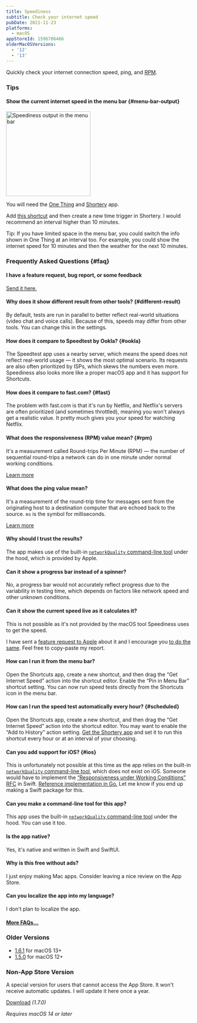 ```yaml
---
title: Speediness
subtitle: Check your internet speed
pubDate: 2021-11-23
platforms:
  - macOS
appStoreId: 1596706466
olderMacOSVersions:
  - '12'
  - '13'
---
```


Quickly check your internet connection speed, ping, and [RPM](#rpm).

### Tips

#### Show the current internet speed in the menu bar {#menu-bar-output}

<img src="https://github.com/sindresorhus/meta/assets/170270/a7ffaf8f-6fb0-4c90-822f-446ec5ff8960" alt="Speediness output in the menu bar" width="230">

You will need the [One Thing](https://sindresorhus.com/one-thing) and [Shortery](https://apps.apple.com/app/id1594183810) app.

Add [this shortcut](https://www.icloud.com/shortcuts/d073ad4fd89f4c9cb110795780ed2377) and then create a new time trigger in Shortery. I would recommend an interval higher than 10 minutes.

Tip: If you have limited space in the menu bar, you could switch the info shown in One Thing at an interval too. For example, you could show the internet speed for 10 minutes and then the weather for the next 10 minutes.

### Frequently Asked Questions {#faq}

#### I have a feature request, bug report, or some feedback

[Send it here.](https://sindresorhus.com/feedback?product=Speediness&referrer=Website-FAQ)

#### Why does it show different result from other tools? {#different-result}

By default, tests are run in parallel to better reflect real-world situations (video chat and voice calls). Because of this, speeds may differ from other tools. You can change this in the settings.

#### How does it compare to Speedtest by Ookla? {#ookla}

The Speedtest app uses a nearby server, which means the speed does not reflect real-world usage — it shows the most optimal scenario. Its requests are also often prioritized by ISPs, which skews the numbers even more. Speediness also looks more like a proper macOS app and it has support for Shortcuts.

#### How does it compare to fast.com? {#fast}

The problem with fast.com is that it's run by Netflix, and Netflix's servers are often prioritized (and sometimes throttled), meaning you won't always get a realistic value. It pretty much gives you your speed for watching Netflix.

#### What does the responsiveness (RPM) value mean? {#rpm}

It's a measurement called Round-trips Per Minute (RPM) — the number of sequential round-trips a network can do in one minute under normal working conditions.

[Learn more](https://support.apple.com/en-gb/HT212313)

#### What does the ping value mean?

It's a measurement of the round-trip time for messages sent from the originating host to a destination computer that are echoed back to the source. `ms` is the symbol for milliseconds.

[Learn more](https://xtrium.com/what-is-a-good-ping-speed/)

#### Why should I trust the results?

The app makes use of the built-in [`networkQuality` command-line tool](https://support.apple.com/en-gb/HT212313) under the hood, which is provided by Apple.

#### Can it show a progress bar instead of a spinner?

No, a progress bar would not accurately reflect progress due to the variability in testing time, which depends on factors like network speed and other unknown conditions.

#### Can it show the current speed live as it calculates it?

This is not possible as it's not provided by the macOS tool Speediness uses to get the speed.

I have sent a [feature request to Apple](https://github.com/feedback-assistant/reports/issues/346) about it and I encourage you [to do the same](https://www.apple.com/feedback/macos.html). Feel free to copy-paste my report.

#### How can I run it from the menu bar?

Open the Shortcuts app, create a new shortcut, and then drag the “Get Internet Speed” action into the shortcut editor. Enable the “Pin in Menu Bar” shortcut setting. You can now run speed tests directly from the Shortcuts icon in the menu bar.

#### How can I run the speed test automatically every hour? {#scheduled}

Open the Shortcuts app, create a new shortcut, and then drag the “Get Internet Speed” action into the shortcut editor. You may want to enable the “Add to History” action setting. [Get the Shortery app](https://apps.apple.com/no/app/shortery/id1594183810?mt=12) and set it to run this shortcut every hour or at an interval of your choosing.

#### Can you add support for iOS? {#ios}

This is unfortunately not possible at this time as the app relies on the built-in [`networkQuality` command-line tool](https://support.apple.com/en-gb/HT212313), which does not exist on iOS. Someone would have to implement the [“Responsiveness under Working Conditions” RFC](https://github.com/network-quality/draft-ietf-ippm-responsiveness/blob/master/draft-ietf-ippm-responsiveness.txt) in Swift. [Reference implementation in Go.](https://github.com/network-quality/goresponsiveness) Let me know if you end up making a Swift package for this.

#### Can you make a command-line tool for this app?

This app uses the built-in [`networkQuality` command-line tool](https://support.apple.com/en-gb/HT212313) under the hood. You can use it too.

#### Is the app native?

Yes, it's native and written in Swift and SwiftUI.

#### Why is this free without ads?

I just enjoy making Mac apps. Consider leaving a nice review on the App Store.

#### Can you localize the app into my language?

I don't plan to localize the app.

#### [More FAQs…](/apps/faq)

### Older Versions

- [1.6.1](https://github.com/sindresorhus/meta/files/13965129/Speediness.1.6.1.-.macOS.13.zip) for macOS 13+
- [1.5.0](https://github.com/sindresorhus/meta/files/10847708/Speediness.1.5.0.-.macOS.12.zip) for macOS 12+

### Non-App Store Version

A special version for users that cannot access the App Store. It won't receive automatic updates. I will update it here once a year.

[Download](https://www.dropbox.com/scl/fi/fz7g9b5zjuvj0jehefuuv/Speediness-1.7.0-1705505161.zip?rlkey=d1otns1la8mygh2a4uebb08pg&raw=1) *(1.7.0)*

*Requires macOS 14 or later*
